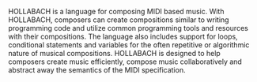 HOLLABACH is a language for composing MIDI based music. With HOLLABACH, composers can create compositions similar to writing programming code and utilize common programming tools and resources with their compositions. The language also includes support for loops, conditional statements and variables for the often repetitive or algorithmic nature of musical compositions. HOLLABACH is designed to help composers create music efficiently, compose music collaboratively and abstract away the semantics of the MIDI specification. 
